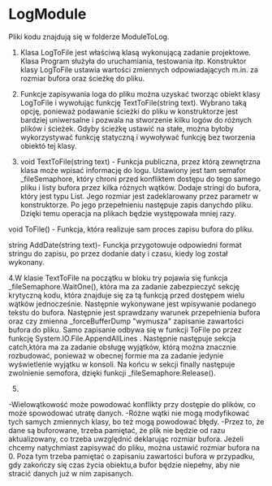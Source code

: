 # LogModule

Pliki kodu znajdują się w folderze ModuleToLog.

1. Klasa LogToFile jest właściwą klasą wykonującą zadanie projektowe. Klasa Program służyła do uruchamiania, testowania itp. Konstruktor
klasy LogToFile ustawia wartości zmiennych odpowiadających m.in. za rozmiar bufora oraz ścieżkę do pliku.

2. Funkcje zapisywania loga do pliku można uzyskać tworząc obiekt klasy LogToFile i wywołując funkcję TextToFile(string text).
Wybrano taką opcję, ponieważ podawanie ścieżki do pliku w konstruktorze jest bardziej uniwersalne i pozwala na stworzenie kilku logów do 
różnych plików i ścieżek. Gdyby ścieżkę ustawić na stałe, można byłoby wykorzystywać funkcję statyczną i wywoływać funkcję bez tworzenia obiektó tej klasy.

3. void TextToFile(string text) - Funkcja publiczna, przez którą zewnętrzna klasa może wpisać informację do logu. Ustawiony jest tam 
semafor _fileSemaphore, który chroni przed konfliktem dostępu do tego samego pliku i listy bufora przez kilka różnych wątków. Dodaje stringi do bufora, który jest typu List<string>. Jego rozmiar jest zadeklarowany przez parametr w konstruktorze. Po jego przepełnieniu następuje zapis danychdo pliku. Dzięki temu operacja na plikach będzie występowała mniej razy.

void ToFile() - Funkcja, która realizuje sam proces zapisu bufora do pliku.

string AddDate(string text)- Funckja przygotowuje odpowiedni format stringu do zapisu, po przez dodanie daty i czasu, kiedy log został 
wykonany.

4.W klasie TextToFile na początku w bloku try pojawia się funkcja _fileSemaphore.WaitOne(), która ma za zadanie zabezpieczyć sekcję 
krytyczną kodu, która znajduje się za tą funkcją przed dostępem wielu wątków jednocześnie. Następnie wykonywane jest wpisywanie podanego
tekstu do bufora. Następnie jest sprawdzany warunek przepełnienia bufora oraz czy zmienna _forceBufferDump "wymusza" zapisanie zawartości 
bufora do pliku. Samo zapisanie odbywa się w funkcji ToFile po przez funkcję System.IO.File.AppendAllLines . Następnie następuje sekcja 
catch,która ma za zadanie obsługę wyjątków, którą można znacznie rozbudować, ponieważ w obecnej formie ma za zadanie jedynie wyświetlenie 
wyjątku w konsoli. Na końcu w sekcji finally następuje zwolnienie semofora, dzięki funkcji _fileSemaphore.Release().

5.
-Wielowątkowość może powodować konflikty przy dostępie do plików, co może spowodować utratę danych.
-Różne wątki nie mogą modyfikować tych samych zmiennych klasy, bo też mogą powodować błędy.
-Przez to, że dane są buforowane, trzeba pamiętać, że plik nie będzie od razu aktualizowany, co trzeba uwzględnić deklarując rozmiar 
bufora. Jeżeli chcemy natychmiast zapisywać do pliku, można ustawić rozmiar bufora na 0. Poza tym trzeba pamiętać o zapisaniu zawartości bufora w przypadku, gdy zakończy się czas życia obiektu,a bufor będzie niepełny, aby nie stracić danych już w nim zapisanych.
